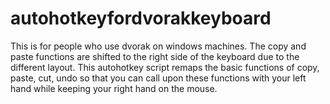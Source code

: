 # autohotkeyfordvorakkeyboard

This is for people who use dvorak on windows machines. The copy and paste functions are shifted to the right side of the keyboard due 
to the different layout. This autohotkey script remaps the basic functions of copy, paste, cut, undo so that you can call upon these
functions with your left hand while keeping your right hand on the mouse. 

